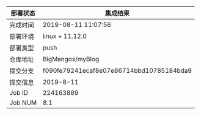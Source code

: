 部署状态 | 集成结果
---|---
完成时间 | 2019-08-11 11:07:56
部署环境 | linux + 11.12.0
部署类型 | push
仓库地址 | BigMangos/myBlog
提交分支 | f090fe79241ecaf8e07e86714bbd10785184bda9
提交信息 | 2019-8-11
Job ID   | 224163889
Job NUM  | 8.1

